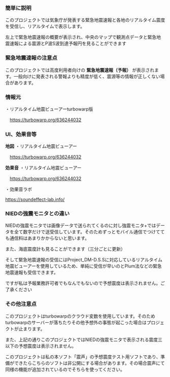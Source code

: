 ### 簡単に説明
このプロジェクトでは気象庁が発表する緊急地震速報と各地のリアルタイム震度を受信し、リアルタイムで表示します。

左上で緊急地震速報の概要が表示され、中央のマップで観測点データと緊急地震速報による震源とP波S波到達予報円を見ることができます

### 緊急地震速報の注意点
このプロジェクトでは高度利用者向けの **緊急地震速報（予報）** が表示されます。一般向けに発表される警報よりも精度が低く、震源等の情報が正しくない場合があります。

### 情報元
・リアルタイム地震ビューアーturbowarp版

　https://turbowarp.org/636244032

### UI、効果音等
**地図**
・リアルタイム地震ビューアー

　https://turbowarp.org/636244032

**効果音**
・リアルタイム地震ビューアー

　https://turbowarp.org/636244032

・効果音ラボ

https://soundeffect-lab.info/

### NIEDの強震モニタとの違い
NIEDの強震モニタでは画像データで送られてくるのに対し強震モニタ+ではデータを全て数字だけで送受信しています。そのためずっとモバイル通信でつけてても通信料はあまりかからないと思います。

また、海底震度計も見ることができます（三分ごとに更新）

そして緊急地震速報の受信にはProject_DM-D.S.Sに対応しているリアルタイム地震ビューアーを使用しているため、単純に受信が早いのとPlum法などの緊急地震速報も受信できます。

ですが私は予報業務許可者でもなんでもないので予想震度は表示されません。ご了承ください

### その他注意点
このプロジェクトはturbowarpのクラウド変数を使用しています。そのためturbowarpのサーバーが落ちたりその他予想外の事態が起こった場合はプロジェクトが止まります。

また、上記の通りこのプロジェクトではNIEDの強震モニタで表示される震度三以下の予想震度は表示されません。

このプロジェクトは私の本ソフト「震声」の予想震度テスト用ソフトであり、準備ができたらこちらのソフトは非公開にする場合があります。その場合震声にて同様の機能が追加されているのでそちらを使ってください。

